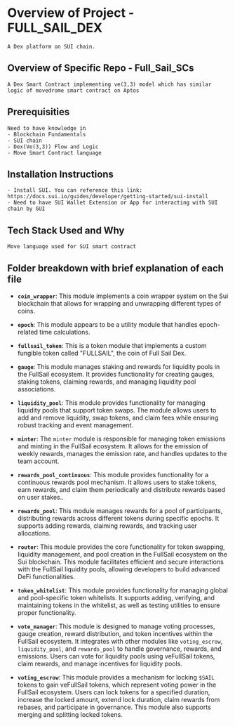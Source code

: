 # Overview of Project - FULL_SAIL_DEX

    A Dex platform on SUI chain.

## Overview of Specific Repo - Full_Sail_SCs

    A Dex Smart Contract implementing ve(3,3) model which has similar logic of movedrome smart contract on Aptos

## Prerequisities

    Need to have knowledge in
    - Blockchain Fundamentals
    - SUI chain
    - Dex(Ve(3,3)) Flow and Logic
    - Move Smart Contract language

## Installation Instructions

    - Install SUI. You can reference this link: https://docs.sui.io/guides/developer/getting-started/sui-install
    - Need to have SUI Wallet Extension or App for interacting with SUI chain by GUI

## Tech Stack Used and Why

    Move language used for SUI smart contract

## Folder breakdown with brief explanation of each file

- **`coin_wrapper`**: This module implements a coin wrapper system on the Sui blockchain that allows for wrapping and unwrapping different types of coins.

- **`epoch`**: This module appears to be a utility module that handles epoch-related time calculations.

- **`fullsail_token`**: This is a token module that implements a custom fungible token called "FULLSAIL", the coin of Full Sail Dex.

- **`gauge`**: This module manages staking and rewards for liquidity pools in the FullSail ecosystem. It provides functionality for creating gauges, staking tokens, claiming rewards, and managing liquidity pool associations.

- **`liquidity_pool`**: This module provides functionality for managing liquidity pools that support token swaps. The module allows users to add and remove liquidity, swap tokens, and claim fees while ensuring robust tracking and event management.

- **`minter`**: The `minter` module is responsible for managing token emissions and minting in the FullSail ecosystem. It allows for the emission of weekly rewards, manages the emission rate, and handles updates to the team account.

- **`rewards_pool_continuous`**: This module provides functionality for a continuous rewards pool mechanism. It allows users to stake tokens, earn rewards, and claim them periodically and distribute rewards based on user stakes..

- **`rewards_pool`**: This module manages rewards for a pool of participants, distributing rewards across different tokens during specific epochs. It supports adding rewards, claiming rewards, and tracking user allocations.

- **`router`**: This module provides the core functionality for token swapping, liquidity management, and pool creation in the FullSail ecosystem on the Sui blockchain. This module facilitates efficient and secure interactions with the FullSail liquidity pools, allowing developers to build advanced DeFi functionalities.

- **`token_whitelist`**: This module provides functionality for managing global and pool-specific token whitelists. It supports adding, verifying, and maintaining tokens in the whitelist, as well as testing utilities to ensure proper functionality.

- **`vote_manager`**: This module is designed to manage voting processes, gauge creation, reward distribution, and token incentives within the FullSail ecosystem. It integrates with other modules like `voting_escrow`, `liquidity_pool`, and `rewards_pool` to handle governance, rewards, and emissions. Users can vote for liquidity pools using veFullSail tokens, claim rewards, and manage incentives for liquidity pools.

- **`voting_escrow`**: This module provides a mechanism for locking `$SAIL` tokens to gain veFullSail tokens, which represent voting power in the FullSail ecosystem. Users can lock tokens for a specified duration, increase the locked amount, extend lock duration, claim rewards from rebases, and participate in governance. This module also supports merging and splitting locked tokens.
